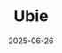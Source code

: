 ---  
layout: startup_page  
title: "Ubie"  
id: "ubiehealth.com"  
permalink: "/ubieubiehealth.com06262025/"  
website: "https://ubiehealth.com/company"  
funding_round: "Strategic Investment"  
funding_amount: "$125M"  
investors: "Google, JAPAN POST CAPITAL Co., Ltd., NTT DOCOMO, INC., SEVEN-ELEVEN JAPAN CO., LTD., Japan Finance Corporation, The Shoko Chukin Bank, Ltd."  
about: "Ubie is an AI-driven healthcare prediction platform that guides patients to the care they need. Leveraging AI, it provides a symptom checker and clinical tools for providers, streamlining workflows, and improving diagnoses and health outcomes. Ubie's solution is used by millions worldwide, aiding in patient education and providing support for disease awareness and treatment."  
markets: "Healthtech, AI"  
hq: "Tokyo, Japan"  
founded_year: "2017"  
linkedin: "https://www.linkedin.com/company/ubie-inc"  
twitter: "https://twitter.com/UbieCorp_JP"  
instagram: ""  
facebook: "https://www.facebook.com/pg/ubie.inc"  
crunchbase: "https://www.crunchbase.com/organization/ubie"  
pitchbook: "https://pitchbook.com/profiles/company/233556-13"  

date_display: "26-Jun-2025"  
date: "2025-06-26"

# SEO Optimization  
meta_title: "Ubie - Strategic Investment Funding ($125M)"  
meta_description: "Ubie, Ubie is an AI-driven healthcare prediction platform that guides patients to the care they need. Leveraging AI, it provides a symptom checker and clini..."  
meta_keywords: "Ubie, Healthtech, AI, Strategic Investment funding"  
canonical_url: "https://startup.projectstartups.com/ubieubiehealth.com06262025/"  
---